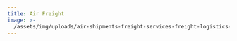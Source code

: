 ```yaml
---
title: Air Freight
image: >-
  /assets/img/uploads/air-shipments-freight-services-freight-logistics-sri-lanka.jpg
---
```



